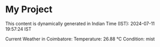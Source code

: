 # My Project

This content is dynamically generated in Indian Time (IST): 2024-07-11 19:57:24 IST


Current Weather in Coimbatore:
Temperature: 26.88 °C
Condition: mist
